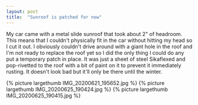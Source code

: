 ```yaml
---
layout: post
title:  "Sunroof is patched for now"
---
```

My car came with a metal slide sunroof that took about 2" of headroom. This means that I couldn't physically fit in the car without hitting my head so I cut it out. I obviously couldn't drive around with a giant hole in the roof and I'm not ready to replace the roof yet so I did the only thing I could do any put a temporary patch in place. It was just a sheet of steel Sikaflexed and pop-rivetted to the roof with a bit of paint on it to prevent it immediately rusting. It doesn't look bad but it'll only be there until the winter.

{% picture largethumb IMG_20200621_195652.jpg %}
{% picture largethumb IMG_20200625_190424.jpg %}
{% picture largethumb IMG_20200625_190415.jpg %}

